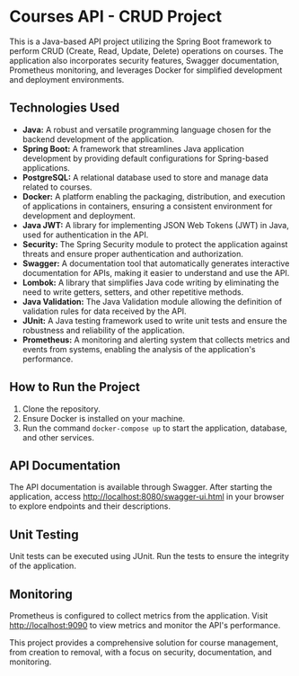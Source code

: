 # Courses API - CRUD Project

This is a Java-based API project utilizing the Spring Boot framework to perform CRUD (Create, Read, Update, Delete) operations on courses. The application also incorporates security features, Swagger documentation, Prometheus monitoring, and leverages Docker for simplified development and deployment environments.

## Technologies Used

- **Java:** A robust and versatile programming language chosen for the backend development of the application.
- **Spring Boot:** A framework that streamlines Java application development by providing default configurations for Spring-based applications.
- **PostgreSQL:** A relational database used to store and manage data related to courses.
- **Docker:** A platform enabling the packaging, distribution, and execution of applications in containers, ensuring a consistent environment for development and deployment.
- **Java JWT:** A library for implementing JSON Web Tokens (JWT) in Java, used for authentication in the API.
- **Security:** The Spring Security module to protect the application against threats and ensure proper authentication and authorization.
- **Swagger:** A documentation tool that automatically generates interactive documentation for APIs, making it easier to understand and use the API.
- **Lombok:** A library that simplifies Java code writing by eliminating the need to write getters, setters, and other repetitive methods.
- **Java Validation:** The Java Validation module allowing the definition of validation rules for data received by the API.
- **JUnit:** A Java testing framework used to write unit tests and ensure the robustness and reliability of the application.
- **Prometheus:** A monitoring and alerting system that collects metrics and events from systems, enabling the analysis of the application's performance.

## How to Run the Project

1. Clone the repository.
2. Ensure Docker is installed on your machine.
3. Run the command `docker-compose up` to start the application, database, and other services.

## API Documentation

The API documentation is available through Swagger. After starting the application, access [http://localhost:8080/swagger-ui.html](http://localhost:8080/swagger-ui.html) in your browser to explore endpoints and their descriptions.

## Unit Testing

Unit tests can be executed using JUnit. Run the tests to ensure the integrity of the application.

## Monitoring

Prometheus is configured to collect metrics from the application. Visit [http://localhost:9090](http://localhost:9090) to view metrics and monitor the API's performance.

This project provides a comprehensive solution for course management, from creation to removal, with a focus on security, documentation, and monitoring.
